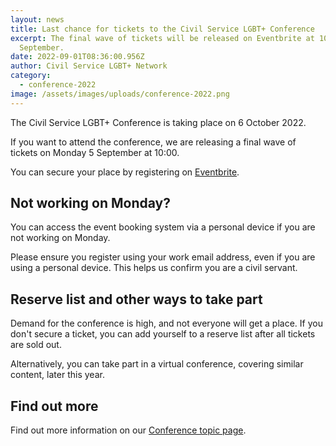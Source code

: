 ```yaml
---
layout: news
title: Last chance for tickets to the Civil Service LGBT+ Conference
excerpt: The final wave of tickets will be released on Eventbrite at 10:00 on 5
  September.
date: 2022-09-01T08:36:00.956Z
author: Civil Service LGBT+ Network
category:
  - conference-2022
image: /assets/images/uploads/conference-2022.png
---
```

The Civil Service LGBT+ Conference is taking place on 6 October 2022.

If you want to attend the conference, we are releasing a final wave of tickets on Monday 5 September at 10:00.

You can secure your place by registering on [Eventbrite](https://www.eventbrite.co.uk/e/civil-service-lgbt-conference-2022-tickets-398936779647). 

## Not working on Monday?

You can access the event booking system via a personal device if you are not working on Monday. 

Please ensure you register using your work email address, even if you are using a personal device. This helps us confirm you are a civil servant.

## Reserve list and other ways to take part

Demand for the conference is high, and not everyone will get a place. If you don't secure a ticket, you can add yourself to a reserve list after all tickets are sold out.

Alternatively, you can take part in a virtual conference, covering similar content, later this year.

## Find out more

Find out more information on our [Conference topic page](https://www.civilservice.lgbt/conference-2022).